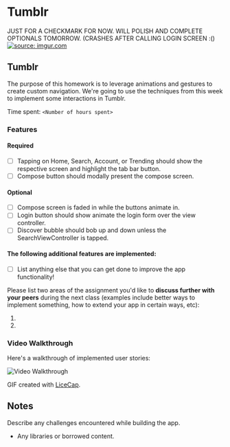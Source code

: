 # Tumblr

JUST FOR A CHECKMARK FOR NOW. WILL POLISH AND COMPLETE OPTIONALS TOMORROW.
(CRASHES AFTER CALLING LOGIN SCREEN :()
<a href="http://imgur.com/qMyYQHm"><img src="http://i.imgur.com/qMyYQHm.gif" title="source: imgur.com" /></a>


## Tumblr

The purpose of this homework is to leverage animations and gestures to create custom navigation. We're going to use the techniques from this week to implement some interactions in Tumblr.

Time spent: `<Number of hours spent>`

### Features

#### Required

- [ ] Tapping on Home, Search, Account, or Trending should show the respective screen and highlight the tab bar button.
- [ ] Compose button should modally present the compose screen.

#### Optional

- [ ] Compose screen is faded in while the buttons animate in.
- [ ] Login button should show animate the login form over the view controller.
- [ ] Discover bubble should bob up and down unless the SearchViewController is tapped.

#### The following **additional** features are implemented:

- [ ] List anything else that you can get done to improve the app functionality!

Please list two areas of the assignment you'd like to **discuss further with your peers** during the next class (examples include better ways to implement something, how to extend your app in certain ways, etc):

1. 
2. 

### Video Walkthrough 

Here's a walkthrough of implemented user stories:

<img src='http://i.imgur.com/link/to/your/gif/file.gif' title='Video Walkthrough' width='' alt='Video Walkthrough' />

GIF created with [LiceCap](http://www.cockos.com/licecap/).

## Notes

Describe any challenges encountered while building the app.

* Any libraries or borrowed content.

